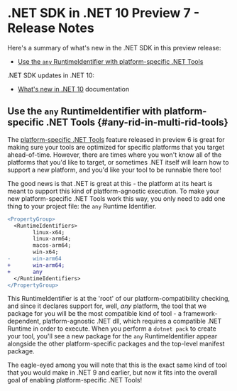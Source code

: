 # .NET SDK in .NET 10 Preview 7 - Release Notes

Here's a summary of what's new in the .NET SDK in this preview release:

- [Use the `any` RuntimeIdentifier with platform-specific .NET Tools](#any-rid-in-multi-rid-tools)

.NET SDK updates in .NET 10:

- [What's new in .NET 10](https://learn.microsoft.com/dotnet/core/whats-new/dotnet-10/overview) documentation

## Use the `any` RuntimeIdentifier with platform-specific .NET Tools {#any-rid-in-multi-rid-tools}

The [platform-specific .NET Tools](https://learn.microsoft.com/en-us/dotnet/core/whats-new/dotnet-10/sdk#platform-specific-net-tools) feature released in preview 6
is great for making sure your tools are optimized for specific platforms that you target ahead-of-time. However, there are times where you won't know
all of the platforms that you'd like to target, or sometimes .NET itself will learn how to support a new platform, and you'd like your tool to be runnable there too!

The good news is that .NET is great at this - the platform at its heart is meant to support this kind of platform-agnostic execution. To make your new
platform-specific .NET Tools work this way, you only need to add one thing to your project file: the `any` Runtime Identifier.

```diff
<PropertyGroup>
  <RuntimeIdentifiers>
        linux-x64;
        linux-arm64;
        macos-arm64;
        win-x64;
-       win-arm64
+       win-arm64;
+       any
  </RuntimeIdentifiers>
</PropertyGroup>
```

This RuntimeIdentifier is at the 'root' of our platform-compatibility checking, and since it declares support for, well, _any_ platform, the tool that we package for you will be the most compatible kind of tool - a framework-dependent, platform-agnostic .NET dll, which requires a compatible .NET Runtime in order to execute. When you perform a `dotnet pack` to create your tool, you'll see a new package for the `any` RuntimeIdentifier appear alongside the other platform-specific packages and the top-level manifest package.

The eagle-eyed among you will note that this is the exact same kind of tool that you would make in .NET 9 and earlier, but now it fits into the overall goal of enabling platform-specific .NET Tools!
